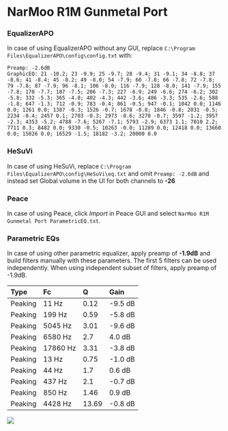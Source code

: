# NarMoo R1M Gunmetal Port

### EqualizerAPO
In case of using EqualizerAPO without any GUI, replace `C:\Program Files\EqualizerAPO\config\config.txt`
with:
```
Preamp: -2.6dB
GraphicEQ: 21 -10.2; 23 -9.9; 25 -9.7; 28 -9.4; 31 -9.1; 34 -8.8; 37 -8.6; 41 -8.4; 45 -8.2; 49 -8.0; 54 -7.9; 60 -7.8; 66 -7.8; 72 -7.8; 79 -7.8; 87 -7.9; 96 -8.1; 106 -8.0; 116 -7.9; 128 -8.0; 141 -7.9; 155 -7.8; 170 -7.7; 187 -7.5; 206 -7.3; 227 -6.9; 249 -6.6; 274 -6.2; 302 -5.8; 332 -5.3; 365 -4.8; 402 -4.3; 442 -3.6; 486 -3.3; 535 -2.6; 588 -1.8; 647 -1.3; 712 -0.9; 783 -0.4; 861 -0.5; 947 -0.1; 1042 0.0; 1146 0.0; 1261 0.0; 1387 -0.3; 1526 -0.7; 1678 -0.8; 1846 -0.8; 2031 -0.5; 2234 -0.4; 2457 0.1; 2703 -0.3; 2973 -0.6; 3270 -0.7; 3597 -1.2; 3957 -2.3; 4353 -5.2; 4788 -7.6; 5267 -7.1; 5793 -2.9; 6373 1.1; 7010 2.2; 7711 0.3; 8482 0.0; 9330 -0.5; 10263 -0.0; 11289 0.0; 12418 0.0; 13660 0.0; 15026 0.0; 16529 -1.5; 18182 -3.2; 20000 0.0
```

### HeSuVi
In case of using HeSuVi, replace `C:\Program Files\EqualizerAPO\config\HeSuVi\eq.txt` and omit `Preamp:
-2.6dB` and instead set Global volume in the UI for both channels to **-26**

### Peace
In case of using Peace, click *Import* in Peace GUI and select `NarMoo R1M Gunmetal Port ParametricEQ.txt`.

### Parametric EQs
In case of using other parametric equalizer, apply preamp of **-1.9dB** and build filters manually
with these parameters. The first 5 filters can be used independently.
When using independent subset of filters, apply preamp of -1.9dB.

| Type    | Fc       |     Q | Gain    |
|:--------|:---------|:------|:--------|
| Peaking | 11 Hz    |  0.12 | -9.5 dB |
| Peaking | 199 Hz   |  0.59 | -5.8 dB |
| Peaking | 5045 Hz  |  3.01 | -9.6 dB |
| Peaking | 6580 Hz  |  2.7  | 4.0 dB  |
| Peaking | 17860 Hz |  3.31 | -3.8 dB |
| Peaking | 13 Hz    |  0.75 | -1.0 dB |
| Peaking | 44 Hz    |  1.7  | 0.6 dB  |
| Peaking | 437 Hz   |  2.1  | -0.7 dB |
| Peaking | 850 Hz   |  1.46 | 0.9 dB  |
| Peaking | 4428 Hz  | 13.69 | -0.8 dB |

![](https://raw.githubusercontent.com/jaakkopasanen/AutoEq/master/results/innerfidelity/sbaf-serious/NarMoo%20R1M%20Gunmetal%20Port/NarMoo%20R1M%20Gunmetal%20Port.png)